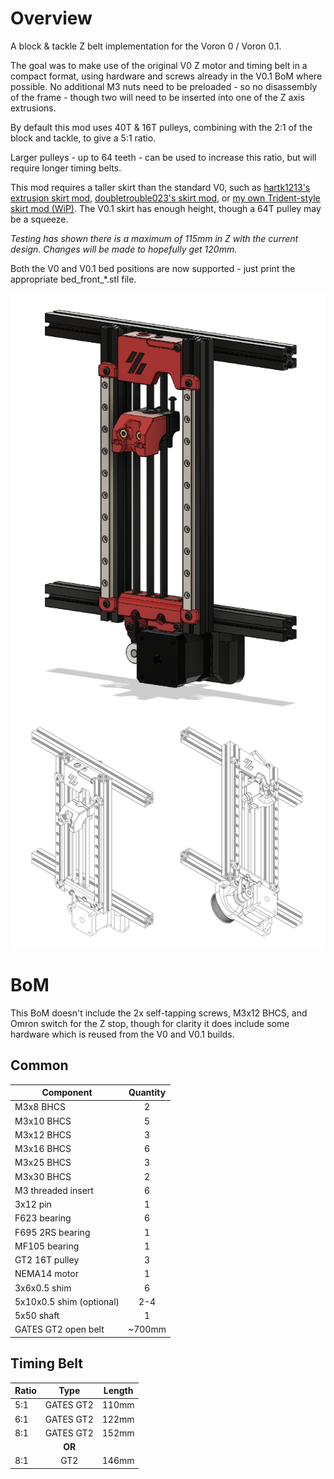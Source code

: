 # Overview
A block & tackle Z belt implementation for the Voron 0 / Voron 0.1.

The goal was to make use of the original V0 Z motor and timing belt in a compact format, using hardware and screws already in the V0.1 BoM where possible. No additional M3 nuts need to be preloaded - so no disassembly of the frame - though two will need to be inserted into one of the Z axis extrusions.

By default this mod uses 40T & 16T pulleys, combining with the 2:1 of the block and tackle, to give a 5:1 ratio.

Larger pulleys - up to 64 teeth - can be used to increase this ratio, but will require longer timing belts.

This mod requires a taller skirt than the standard V0, such as [hartk1213's extrusion skirt mod](https://github.com/VoronDesign/VoronUsers/tree/master/printer_mods/hartk1213/Voron0_ExtrusionSkirt), [doubletrouble023's skirt mod](https://github.com/VoronDesign/VoronUsers/tree/master/printer_mods/doubletrouble/V0_Skirt_Mod), or [my own Trident-style skirt mod (WiP)](https://github.com/Fleafa/VoronUsers/tree/V0.1-Trident-skirt/printer_mods/MCMBen/Voron0_Block_and_Tackle_Z_Belt).
The V0.1 skirt has enough height, though a 64T pulley may be a squeeze.

*Testing has shown there is a maximum of 115mm in Z with the current design. Changes will be made to hopefully get 120mm.*

Both the V0 and V0.1 bed positions are now supported - just print the appropriate bed_front_\*.stl file.

![image](./Images/Block_and_Tackle_Z_Belt_Render.png)
![image](./Images/Block_and_Tackle_Z_Belt_Drawing.png)

# BoM
This BoM doesn't include the 2x self-tapping screws, M3x12 BHCS, and Omron switch for the Z stop, though for clarity it does include some hardware which is reused from the V0 and V0.1 builds.
## Common
Component | Quantity
--- | :-:
M3x8 BHCS | 2
M3x10 BHCS | 5
M3x12 BHCS | 3
M3x16 BHCS | 6
M3x25 BHCS | 3
M3x30 BHCS | 2
M3 threaded insert | 6
3x12 pin | 1
F623 bearing | 6
F695 2RS bearing | 1
MF105 bearing | 1
GT2 16T pulley | 3
NEMA14 motor | 1
3x6x0.5 shim | 6
5x10x0.5 shim (optional) | 2-4
5x50 shaft | 1
GATES GT2 open belt | ~700mm

## Timing Belt
Ratio | Type | Length
--- | :-: | ---
5:1 | GATES GT2 | 110mm
6:1 | GATES GT2 | 122mm
8:1 | GATES GT2 | 152mm
&nbsp; | **OR** | &nbsp;
8:1 | GT2 | 146mm
